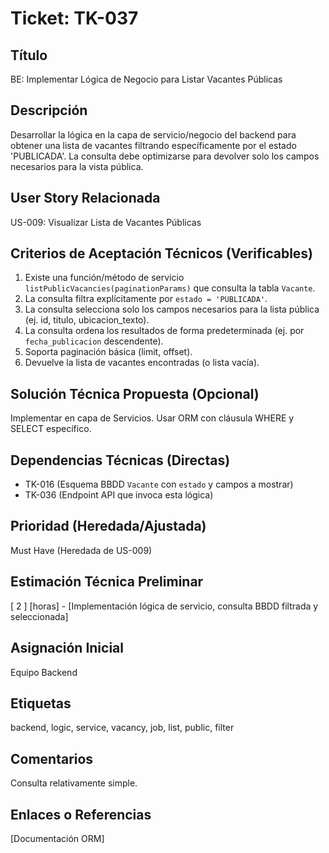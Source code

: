 # Ticket: TK-037

## Título
BE: Implementar Lógica de Negocio para Listar Vacantes Públicas

## Descripción
Desarrollar la lógica en la capa de servicio/negocio del backend para obtener una lista de vacantes filtrando específicamente por el estado 'PUBLICADA'. La consulta debe optimizarse para devolver solo los campos necesarios para la vista pública.

## User Story Relacionada
US-009: Visualizar Lista de Vacantes Públicas

## Criterios de Aceptación Técnicos (Verificables)
1.  Existe una función/método de servicio `listPublicVacancies(paginationParams)` que consulta la tabla `Vacante`.
2.  La consulta filtra explícitamente por `estado = 'PUBLICADA'`.
3.  La consulta selecciona solo los campos necesarios para la lista pública (ej. id, titulo, ubicacion_texto).
4.  La consulta ordena los resultados de forma predeterminada (ej. por `fecha_publicacion` descendente).
5.  Soporta paginación básica (limit, offset).
6.  Devuelve la lista de vacantes encontradas (o lista vacía).

## Solución Técnica Propuesta (Opcional)
Implementar en capa de Servicios. Usar ORM con cláusula WHERE y SELECT específico.

## Dependencias Técnicas (Directas)
* TK-016 (Esquema BBDD `Vacante` con `estado` y campos a mostrar)
* TK-036 (Endpoint API que invoca esta lógica)

## Prioridad (Heredada/Ajustada)
Must Have (Heredada de US-009)

## Estimación Técnica Preliminar
[ 2 ] [horas] - [Implementación lógica de servicio, consulta BBDD filtrada y seleccionada]

## Asignación Inicial
Equipo Backend

## Etiquetas
backend, logic, service, vacancy, job, list, public, filter

## Comentarios
Consulta relativamente simple.

## Enlaces o Referencias
[Documentación ORM]